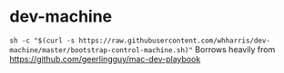 # dev-machine
`sh -c "$(curl -s https://raw.githubusercontent.com/whharris/dev-machine/master/bootstrap-control-machine.sh)"`
Borrows heavily from https://github.com/geerlingguy/mac-dev-playbook
